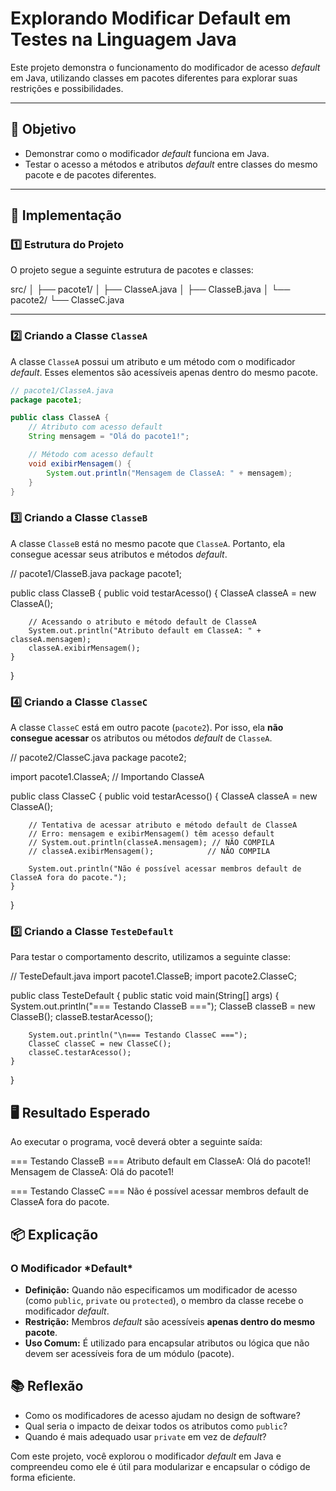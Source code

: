 # Explorando Modificar Default em Testes na Linguagem Java

Este projeto demonstra o funcionamento do modificador de acesso *default* em Java, utilizando classes em pacotes diferentes para explorar suas restrições e possibilidades.

---

## **🎯 Objetivo**

- Demonstrar como o modificador *default* funciona em Java.
- Testar o acesso a métodos e atributos *default* entre classes do mesmo pacote e de pacotes diferentes.

---

## **🔧 Implementação**

### **1️⃣ Estrutura do Projeto**

O projeto segue a seguinte estrutura de pacotes e classes:

src/ │ ├── pacote1/ │ ├── ClasseA.java │ ├── ClasseB.java │ └── pacote2/ └── ClasseC.java



---

### **2️⃣ Criando a Classe `ClasseA`**

A classe `ClasseA` possui um atributo e um método com o modificador *default*. Esses elementos são acessíveis apenas dentro do mesmo pacote.

```java
// pacote1/ClasseA.java
package pacote1;

public class ClasseA {
    // Atributo com acesso default
    String mensagem = "Olá do pacote1!";

    // Método com acesso default
    void exibirMensagem() {
        System.out.println("Mensagem de ClasseA: " + mensagem);
    }
}
```



### **3️⃣ Criando a Classe `ClasseB`**

A classe `ClasseB` está no mesmo pacote que `ClasseA`. Portanto, ela consegue acessar seus atributos e métodos *default*.

// pacote1/ClasseB.java
package pacote1;

public class ClasseB {
    public void testarAcesso() {
        ClasseA classeA = new ClasseA();

        // Acessando o atributo e método default de ClasseA
        System.out.println("Atributo default em ClasseA: " + classeA.mensagem);
        classeA.exibirMensagem();
    }
}



### **4️⃣ Criando a Classe `ClasseC`**

A classe `ClasseC` está em outro pacote (`pacote2`). Por isso, ela **não consegue acessar** os atributos ou métodos *default* de `ClasseA`.

// pacote2/ClasseC.java
package pacote2;

import pacote1.ClasseA; // Importando ClasseA

public class ClasseC {
    public void testarAcesso() {
        ClasseA classeA = new ClasseA();

        // Tentativa de acessar atributo e método default de ClasseA
        // Erro: mensagem e exibirMensagem() têm acesso default
        // System.out.println(classeA.mensagem); // NÃO COMPILA
        // classeA.exibirMensagem();            // NÃO COMPILA
    
        System.out.println("Não é possível acessar membros default de ClasseA fora do pacote.");
    }
}



### **5️⃣ Criando a Classe `TesteDefault`**

Para testar o comportamento descrito, utilizamos a seguinte classe:



// TesteDefault.java
import pacote1.ClasseB;
import pacote2.ClasseC;

public class TesteDefault {
    public static void main(String[] args) {
        System.out.println("=== Testando ClasseB ===");
        ClasseB classeB = new ClasseB();
        classeB.testarAcesso();

        System.out.println("\n=== Testando ClasseC ===");
        ClasseC classeC = new ClasseC();
        classeC.testarAcesso();
    }
}

## **🖥️ Resultado Esperado**

Ao executar o programa, você deverá obter a seguinte saída:

=== Testando ClasseB ===
Atributo default em ClasseA: Olá do pacote1!
Mensagem de ClasseA: Olá do pacote1!

=== Testando ClasseC ===
Não é possível acessar membros default de ClasseA fora do pacote.



## **📦 Explicação**

### **O Modificador \*Default\***

- **Definição:** Quando não especificamos um modificador de acesso (como `public`, `private` ou `protected`), o membro da classe recebe o modificador *default*.
- **Restrição:** Membros *default* são acessíveis **apenas dentro do mesmo pacote**.
- **Uso Comum:** É utilizado para encapsular atributos ou lógica que não devem ser acessíveis fora de um módulo (pacote).

## **📚 Reflexão**

- Como os modificadores de acesso ajudam no design de software?
- Qual seria o impacto de deixar todos os atributos como `public`?
- Quando é mais adequado usar `private` em vez de *default*?

Com este projeto, você explorou o modificador *default* em Java e compreendeu como ele é útil para modularizar e encapsular o código de forma eficiente.





